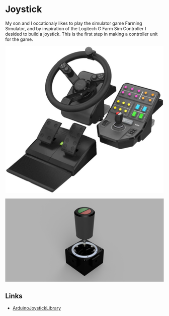 # Joystick

My son and I occationaly likes to play the simulator game Farming Simulator, and by inspiration of the Logitech G Farm Sim Controller I desided to build a joystick. This is the first step in making a controller unit for the game.

![Logitech G Farm Sim Controller](./images/original.1344x1243m.jpg)

![Joystick render 2](./images/Joystick_2020-May-17_10-05-08AM-000_CustomizedView5610265448.png)

## Links

- [ArduinoJoystickLibrary](https://github.com/MHeironimus/ArduinoJoystickLibrary/tree/version-1.0)
